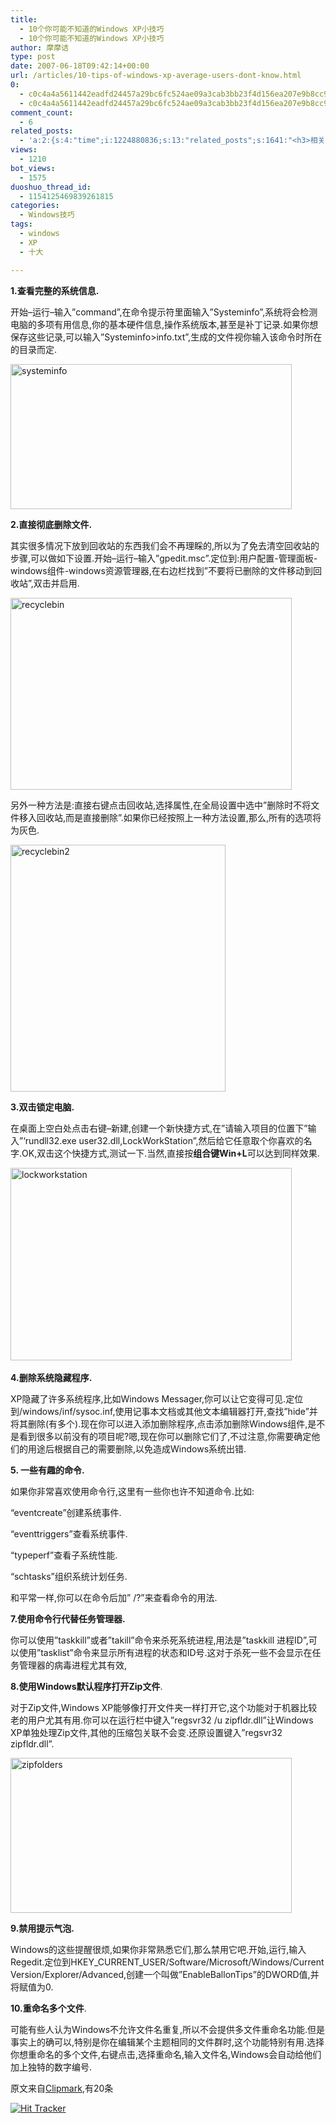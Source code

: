 ```yaml
---
title:
  - 10个你可能不知道的Windows XP小技巧
  - 10个你可能不知道的Windows XP小技巧
author: 摩摩诘
type: post
date: 2007-06-18T09:42:14+00:00
url: /articles/10-tips-of-windows-xp-average-users-dont-know.html
0:
  - c0c4a4a5611442eadfd24457a29bc6fc524ae09a3cab3bb23f4d156ea207e9b8cc9624b243264c5320f8891b5549fe06
  - c0c4a4a5611442eadfd24457a29bc6fc524ae09a3cab3bb23f4d156ea207e9b8cc9624b243264c5320f8891b5549fe06
comment_count:
  - 6
related_posts:
  - 'a:2:{s:4:"time";i:1224880836;s:13:"related_posts";s:1641:"<h3>相关日志</h3><ul class="related_post"><li><a href="http://www.digglife.cn/articles/clean-up-desktop-improve-productivity-2.html" title="彻底清空桌面,让启动程序更加高效Part.2">彻底清空桌面,让启动程序更加高效Part.2</a></li><li><a href="http://www.digglife.cn/articles/clean-up-desktop-improve-productivity-1.html" title="彻底清空桌面,让启动程序更加高效Part.1">彻底清空桌面,让启动程序更加高效Part.1</a></li><li><a href="http://www.digglife.cn/articles/five-windows-explorer-tweaks.html" title="5大Windows Explorer优化技巧">5大Windows Explorer优化技巧</a></li><li><a href="http://www.digglife.cn/articles/copy-and-paste-with-middle-click.html" title="使用鼠标中键快速进行复制粘贴">使用鼠标中键快速进行复制粘贴</a></li><li><a href="http://www.digglife.cn/articles/windows%e5%b0%8f%e6%8a%80%e5%b7%a7%e5%a6%82%e4%bd%95%e6%8a%8a%e5%ae%89%e5%85%a8%e6%a8%a1%e5%bc%8f%e9%80%89%e9%a1%b9%e5%8a%a0%e5%85%a5%e5%90%af%e5%8a%a8%e8%8f%9c%e5%8d%95.html" title="Windows小技巧:如何把安全模式选项加入启动菜单">Windows小技巧:如何把安全模式选项加入启动菜单</a></li><li><a href="http://www.digglife.cn/articles/copy-error-message-box-to-clipboard.html" title="小技巧:如何复制Windows信息框文字到剪切板">小技巧:如何复制Windows信息框文字到剪切板</a></li><li><a href="http://www.digglife.cn/articles/%e9%85%b7%e8%bd%af%e6%8e%a8%e8%8d%90windows-explorer%e6%9d%80%e6%89%8bxplorer2.html" title="酷软推荐:Windows Explorer杀手,Xplorer2">酷软推荐:Windows Explorer杀手,Xplorer2</a></li></ul>";}'
views:
  - 1210
bot_views:
  - 1575
duoshuo_thread_id:
  - 1154125469839261815
categories:
  - Windows技巧
tags:
  - windows
  - XP
  - 十大

---
```

**1.查看完整的系统信息.**

开始&#8211;运行&#8211;输入&#8221;command&#8221;,在命令提示符里面输入&#8221;Systeminfo&#8221;,系统将会检测电脑的多项有用信息,你的基本硬件信息,操作系统版本,甚至是补丁记录.如果你想保存这些记录,可以输入&#8221;Systeminfo>info.txt&#8221;,生成的文件视你输入该命令时所在的目录而定.

<a atomicselection="true" href="https://www.digglife.net/wp-content/uploads/3/379/2007/06/systeminfo.png"><img width="450" src="http://digglife.qiniudn.com/wp-content/uploads/3/379/2007/06/systeminfo-thumb.png" alt="systeminfo" height="232" /></a>

<!--more-->

**2.直接彻底删除文件.**

其实很多情况下放到回收站的东西我们会不再理睬的,所以为了免去清空回收站的步骤,可以做如下设置.开始&#8211;运行&#8211;输入&#8221;gpedit.msc&#8221;.定位到:用户配置-管理面板-windows组件-windows资源管理器,在右边栏找到&#8221;不要将已删除的文件移动到回收站&#8221;,双击并启用.

<a atomicselection="true" href="https://www.digglife.net/wp-content/uploads/3/379/2007/06/recyclebin.png"><img width="450" src="http://digglife.qiniudn.com/wp-content/uploads/3/379/2007/06/recyclebin-thumb.png" alt="recyclebin" height="307" /></a>

另外一种方法是:直接右键点击回收站,选择属性,在全局设置中选中&#8221;删除时不将文件移入回收站,而是直接删除&#8221;.如果你已经按照上一种方法设置,那么,所有的选项将为灰色.

<a atomicselection="true" href="https://www.digglife.net/wp-content/uploads/3/379/2007/06/recyclebin2.png"><img width="344" src="http://digglife.qiniudn.com/wp-content/uploads/3/379/2007/06/recyclebin2-thumb.png" alt="recyclebin2" height="395" /></a>

**3.双击锁定电脑.**

在桌面上空白处点击右键&#8211;新建,创建一个新快捷方式,在&#8221;请输入项目的位置下&#8221;输入&#8221;&#8216;rundll32.exe user32.dll,LockWorkStation&#8221;,然后给它任意取个你喜欢的名字.OK,双击这个快捷方式,测试一下.当然,直接按**组合键Win+L**可以达到同样效果.

<a atomicselection="true" href="https://www.digglife.net/wp-content/uploads/3/379/2007/06/lockworkstation.png"><img width="450" src="http://digglife.qiniudn.com/wp-content/uploads/3/379/2007/06/lockworkstation-thumb.png" alt="lockworkstation" height="308" /></a> 

**4.删除系统隐藏程序.**

XP隐藏了许多系统程序,比如Windows Messager,你可以让它变得可见.定位到/windows/inf/sysoc.inf,使用记事本文档或其他文本编辑器打开,查找&#8221;hide&#8221;并将其删除(有多个).现在你可以进入添加删除程序,点击添加删除Windows组件,是不是看到很多以前没有的项目呢?嗯,现在你可以删除它们了,不过注意,你需要确定他们的用途后根据自己的需要删除,以免造成Windows系统出错.

**5. 一些有趣的命令.**

如果你非常喜欢使用命令行,这里有一些你也许不知道命令.比如:

&#8220;eventcreate&#8221;创建系统事件.

&#8220;eventtriggers&#8221;查看系统事件.

&#8220;typeperf&#8221;查看子系统性能.

&#8220;schtasks&#8221;组织系统计划任务.

和平常一样,你可以在命令后加&#8221; /?&#8221;来查看命令的用法.

**7.使用命令行代替任务管理器.**

你可以使用&#8221;taskkill&#8221;或者&#8221;takill&#8221;命令来杀死系统进程,用法是&#8221;taskkill 进程ID&#8221;,可以使用&#8221;tasklist&#8221;命令来显示所有进程的状态和ID号.这对于杀死一些不会显示在任务管理器的病毒进程尤其有效,

**8.使用Windows默认程序打开Zip文件**.

对于Zip文件,Windows XP能够像打开文件夹一样打开它,这个功能对于机器比较老的用户尤其有用.你可以在运行栏中键入&#8221;regsvr32 /u zipfldr.dll&#8221;让Windows XP单独处理Zip文件,其他的压缩包关联不会变.还原设置键入&#8221;regsvr32 zipfldr.dll&#8221;.

<a atomicselection="true" href="https://www.digglife.net/wp-content/uploads/3/379/2007/06/zipfolders.png"><img width="450" src="http://digglife.qiniudn.com/wp-content/uploads/3/379/2007/06/zipfolders-thumb.png" alt="zipfolders" height="248" /></a>

**9.禁用提示气泡.**

Windows的这些提醒很烦,如果你非常熟悉它们,那么禁用它吧.开始,运行,输入Regedit.定位到HKEY\_CURRENT\_USER/Software/Microsoft/Windows/Current Version/Explorer/Advanced,创建一个叫做&#8221;EnableBallonTips&#8221;的DWORD值,并将赋值为0.

**10.重命名多个文件**.

可能有些人认为Windows不允许文件名重复,所以不会提供多文件重命名功能.但是事实上的确可以,特别是你在编辑某个主题相同的文件群时,这个功能特别有用.选择你想重命名的多个文件,右键点击,选择重命名,输入文件名,Windows会自动给他们加上独特的数字编号.

原文来自<a target="_blank" href="http://www.clipmarks.com/view_clip.aspx?guid=A257968B-1247-46B8-8EAE-DF41C02E9D90">Clipmark</a>,有20条

[<img border="0" src="http://digglife.qiniudn.com/qiniu/1066/image/90e0e97427652cf8dd6388aaabac91cb.jpg" alt="Hit Tracker" />][1]

 [1]: http://www.ritecounter.com